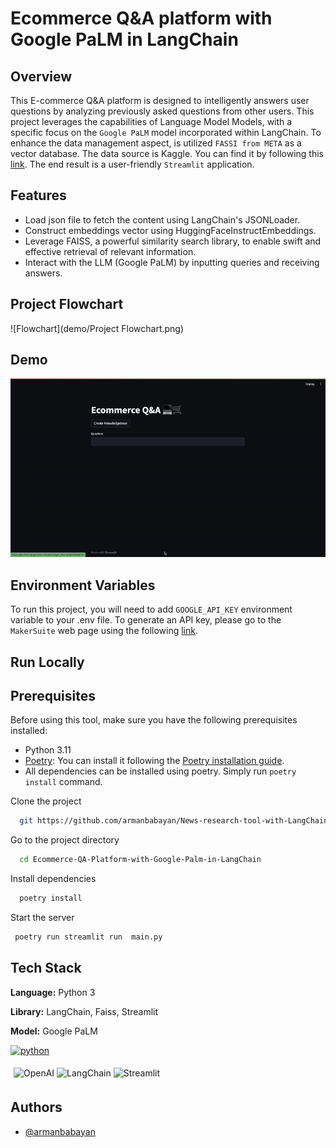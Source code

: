
# Ecommerce Q&A platform with Google PaLM in LangChain

## Overview

This E-commerce Q&A platform is designed to intelligently answers user questions by analyzing previously asked questions from other users. This project leverages the capabilities of Language Model Models, with a specific focus on the `Google PaLM` model incorporated within LangChain. To enhance the data management aspect, is utilized `FASSI from META` as a vector database. The data source is Kaggle. You can find it by following this [link](https://www.kaggle.com/datasets/saadmakhdoom/ecommerce-faq-chatbot-dataset).
The end result is a user-friendly `Streamlit` application.

## Features

- Load json file to fetch the content using LangChain's JSONLoader.
- Construct embeddings vector using HuggingFaceInstructEmbeddings. 
- Leverage FAISS, a powerful similarity search library, to enable swift and effective retrieval of relevant information.
- Interact with the LLM (Google PaLM) by inputting queries and receiving answers.

## Project Flowchart

![Flowchart](demo/Project Flowchart.png)

## Demo
![](demo/demo.gif)

## Environment Variables

To run this project, you will need to add `GOOGLE_API_KEY` environment variable to your .env file. To generate an API key, please go to the `MakerSuite` web page using the following [link](https://makersuite.google.com/).

## Run Locally

## Prerequisites

Before using this tool, make sure you have the following prerequisites installed:

- Python 3.11
- [Poetry](https://python-poetry.org/): You can install it following the [Poetry installation guide](https://python-poetry.org/docs/#installation).
- All dependencies can be installed using poetry. Simply run `poetry install` command.

Clone the project

```bash
  git https://github.com/armanbabayan/News-research-tool-with-LangChain.git
```

Go to the project directory

```bash
  cd Ecommerce-QA-Platform-with-Google-Palm-in-LangChain
```

Install dependencies

```bash
  poetry install
```

Start the server

```bash
 poetry run streamlit run  main.py
```


## Tech Stack
**Language:**  Python 3

**Library:** LangChain, Faiss, Streamlit

**Model:** Google PaLM

[![python](https://camo.githubusercontent.com/3cdf9577401a2c7dceac655bbd37fb2f3ee273a457bf1f2169c602fb80ca56f8/68747470733a2f2f666f7274686562616467652e636f6d2f696d616765732f6261646765732f6d6164652d776974682d707974686f6e2e737667)](https://www.python.org/)  

<div style="flex: 50%; padding: 5px;">
    <img src="https://seeklogo.com/images/G/google-palm-logo-D04D962B7F-seeklogo.com.png" alt="OpenAI" style="width:10%;">
    <img src="https://avatars.githubusercontent.com/u/126733545?s=48&v=4" alt="LangChain" style="width:10%;">
    <img src="https://avatars.githubusercontent.com/u/45109972?s=200&v=4" alt="Streamlit" style="width:10%;">
  </div>


## Authors

- [@armanbabayan](https://github.com/armanbabayan)

